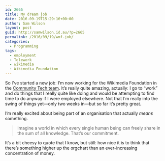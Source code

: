 ```yaml
---
id: 2665
title: My dream job
date: 2016-09-19T15:29:16+00:00
author: Sam Wilson
layout: post
guid: http://samwilson.id.au/?p=2665
permalink: /2016/09/19/wmf-job/
categories:
  - Programming
tags:
  - employment
  - Telework
  - wikimedia
  - Wikimedia Foundation
---
```

So I’ve started a new job: I’m now working for the Wikimedia Foundation in the [Community Tech team](https://meta.wikimedia.org/wiki/Community_Tech). It’s really quite amazing, actually: I go to “work” and do things that I really quite like doing and would be attempting to find time to do anyway if I were employed elsewhere. Not that I’m really into the swing of things yet—only two weeks in—but so far it’s pretty great.

I’m really excited about being part of an organisation that actually _means_ something.

> Imagine a world in which every single human being can freely share in the sum of all knowledge. That’s our commitment.

It’s a bit cheesy to quote that I know, but still: how nice it is to think that there’s something higher up the orgchart than an ever-increasing concentration of money.